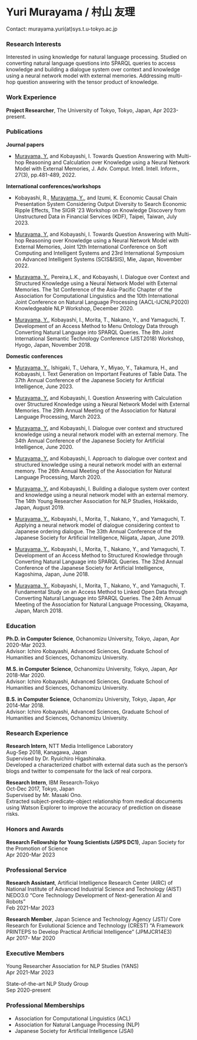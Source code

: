 # Yuri Murayama / 村山 友理
Contact: murayama.yuri(at)sys.t.u-tokyo.ac.jp

### Research Interests
Interested in using knowledge for natural language processing. Studied on converting natural language questions into SPARQL queries to access knowledge and building a dialogue system over context and knowledge using a neural network model with external memories. Addressing multi-hop question answering with the tensor product of knowledge.

### Work Experience
**Project Researcher**, The University of Tokyo, Tokyo, Japan, Apr 2023-present.

### Publications
**Journal papers**
- <ins>Murayama, Y.</ins> and Kobayashi, I. Towards Question Answering with Multi-hop Reasoning and Calculation over Knowledge using a Neural Network Model with External Memories, J. Adv. Comput. Intell. Intell. Inform., 27(3), pp.481-489, 2022.

**International conferences/workshops**
- Kobayashi, R., <ins>Murayama, Y.</ins>, and Izumi, K. Economic Causal Chain Presentation System Considering Output Diversity to Search Economic Ripple Effects, The SIGIR '23 Workshop on Knowledge Discovery from Unstructured Data in Financial Services (KDF), Taipei, Taiwan, July 2023.

- <ins>Murayama, Y.</ins> and Kobayashi, I. Towards Question Answering with Multi-hop Reasoning over Knowledge using a Neural Network Model with External Memories, Joint 12th International Conference on Soft Computing and Intelligent Systems and 23rd International Symposium on Advanced Intelligent Systems (SCIS&ISIS), Mie, Japan, November 2022.

- <ins>Murayama, Y.</ins>, Pereira,L.K., and Kobayashi, I. Dialogue over Context and Structured Knowledge using a Neural Network Model with External Memories. The 1st Conference of the Asia-Pacific Chapter of the Association for Computational Linguistics and the 10th International Joint Conference on Natural Language Processing (AACL-IJCNLP2020) Knowledgeable NLP Workshop, December 2020.

- <ins>Murayama, Y.</ins>, Kobayashi, I., Morita, T., Nakano, Y., and Yamaguchi, T. Development of an Access Method to Menu Ontology Data through Converting Natural Language into SPARQL Queries. The 8th Joint International Semantic Technology Conference (JIST2018) Workshop, Hyogo, Japan, November 2018.

**Domestic conferences**
- <ins>Murayama, Y.</ins>, Ishigaki, T., Uehara, Y., Miyao, Y., Takamura, H., and Kobayashi, I. Text Generation on Important Features of Table Data. The 37th Annual Conference of the Japanese Society for Artificial Intelligence, June 2023.

- <ins>Murayama, Y.</ins> and Kobayashi, I. Question Answering with Calculation over Structured Knowledge using a Neural Network Model with External Memories. The 29th Annual Meeting of the Association for Natural Language Processing, March 2023.

- <ins>Murayama, Y.</ins> and Kobayashi, I. Dialogue over context and structured knowledge using a neural network model with an external memory. The 34th Annual Conference of the Japanese Society for Artificial Intelligence, June 2020.

- <ins>Murayama, Y.</ins> and Kobayashi, I. Approach to dialogue over context and structured knowledge using a neural network model with an external memory. The 26th Annual Meeting of the Association for Natural Language Processing, March 2020. 

- <ins>Murayama, Y.</ins> and Kobayashi, I. Building a dialogue system over context and knowledge using a neural network model with an external memory. The 14th Young Researcher Association for NLP Studies, Hokkaido, Japan, August 2019. 

- <ins>Murayama, Y.</ins>, Kobayashi, I., Morita, T., Nakano, Y., and Yamaguchi, T. Applying a neural network model of dialogue considering context to Japanese ordering dialogue. The 33th Annual Conference of the Japanese Society for Artificial Intelligence, Niigata, Japan, June 2019. 

- <ins>Murayama, Y.</ins>, Kobayashi, I., Morita, T., Nakano, Y., and Yamaguchi, T. Development of an Access Method to Structured Knowledge through Converting Natural Language into SPARQL Queries. The 32nd Annual Conference of the Japanese Society for Artificial Intelligence, Kagoshima, Japan, June 2018.

- <ins>Murayama, Y.</ins>, Kobayashi, I., Morita, T., Nakano, Y., and Yamaguchi, T. Fundamental Study on an Access Method to Linked Open Data through Converting Natural Language into SPARQL Queries. The 24th Annual Meeting of the Association for Natural Language Processing, Okayama, Japan, March 2018.

### Education
**Ph.D. in Computer Science**, Ochanomizu University, Tokyo, Japan, Apr 2020-Mar 2023.  
Advisor: Ichiro Kobayashi, Advanced Sciences, Graduate School of Humanities and Sciences, Ochanomizu University. 

**M.S. in Computer Science**, Ochanomizu University, Tokyo, Japan, Apr 2018-Mar 2020.  
Advisor: Ichiro Kobayashi, Advanced Sciences, Graduate School of Humanities and Sciences, Ochanomizu University. 

**B.S. in Computer Science**, Ochanomizu University, Tokyo, Japan, Apr 2014-Mar 2018.  
Advisor: Ichiro Kobayashi, Advanced Sciences, Graduate School of Humanities and Sciences, Ochanomizu University.

### Research Experience
**Research Intern**, NTT Media Intelligence Laboratory  
Aug-Sep 2018, Kanagawa, Japan  
Supervised by Dr. Ryuichiro Higashinaka.  
Developed a characterized chatbot with external data such as the person’s blogs and twitter to compensate for the lack of real corpora.

**Research Intern**, IBM Research-Tokyo  
Oct-Dec 2017, Tokyo, Japan  
Supervised by Mr. Masaki Ono.  
Extracted subject-predicate-object relationship from medical documents using Watson Explorer to improve the accuracy of prediction on disease risks.

### Honors and Awards
**Research Fellowship for Young Scientists (JSPS DC1)**, Japan Society for the Promotion of Science  
Apr 2020-Mar 2023

### Professional Service
**Research Assistant**, Artificial Intelligence Research Center (AIRC) of National Institute of Advanced Industrial Science and Technology (AIST) NEDO3.0 “Core Technology Development of Next-generation AI and Robots”  
Feb 2021-Mar 2023

**Research Member**, Japan Science and Technology Agency (JST)/ Core Research for Evolutional Science and Technology (CREST) “A Framework PRINTEPS to Develop Practical Artificial Intelligence” (JPMJCR14E3)   
Apr 2017- Mar 2020

### Executive Members
Young Researcher Association for NLP Studies (YANS)  
Apr 2021-Mar 2023

State-of-the-art NLP Study Group  
Sep 2020-present

### Professional Memberships
- Association for Computational Linguistics (ACL)  
- Association for Natural Language Processing (NLP)  
- Japanese Society for Artificial Intelligence (JSAI)  

